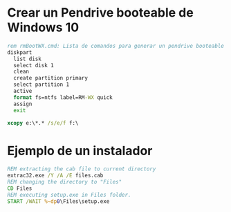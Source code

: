 # Crear un Pendrive booteable de Windows 10
```bat    
rem rmBootWX.cmd: Lista de comandos para generar un pendrive booteable de windows 10.
diskpart 
  list disk
  select disk 1
  clean
  create partition primary
  select partition 1
  active
  format fs=ntfs label=RM-WX quick
  assign
  exit

xcopy e:\*.* /s/e/f f:\
```

# Ejemplo de un instalador
```bat 
REM extracting the cab file to current directory
extrac32.exe /Y /A /E files.cab
REM changing the directory to "Files"
CD Files
REM executing setup.exe in Files folder.
START /WAIT %~dp0\Files\setup.exe
```
